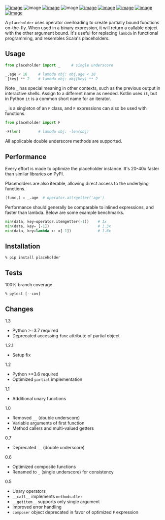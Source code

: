 [![image](https://img.shields.io/pypi/v/placeholder.svg)](https://pypi.org/project/placeholder/)
![image](https://img.shields.io/pypi/pyversions/placeholder.svg)
[![image](https://pepy.tech/badge/placeholder)](https://pepy.tech/project/placeholder)
![image](https://img.shields.io/pypi/status/placeholder.svg)
[![image](https://github.com/coady/placeholder/workflows/build/badge.svg)](https://github.com/coady/placeholder/actions)
[![image](https://codecov.io/gh/coady/placeholder/branch/main/graph/badge.svg)](https://codecov.io/gh/coady/placeholder/)
 [![image](https://github.com/coady/placeholder/workflows/codeql/badge.svg)](https://github.com/coady/placeholder/security/code-scanning)
[![image](https://img.shields.io/badge/code%20style-black-000000.svg)](https://pypi.org/project/black/)
[![image](http://mypy-lang.org/static/mypy_badge.svg)](http://mypy-lang.org/)

A `placeholder` uses operator overloading to create partially bound functions on-the-fly. When used in a binary expression, it will return a callable object with the other argument bound. It's useful for replacing `lambda` in functional programming, and resembles Scala's placeholders.

## Usage
```python
from placeholder import _     # single underscore

_.age < 18     # lambda obj: obj.age < 18
_[key] ** 2    # lambda obj: obj[key] ** 2
```

Note `_` has special meaning in other contexts, such as the previous output in interactive shells. Assign to a different name as needed. Kotlin uses `it`, but in Python `it` is a common short name for an iterator.

`_` is a singleton of an `F` class, and `F` expressions can also be used with functions.

```python
from placeholder import F

-F(len)        # lambda obj: -len(obj)
```

All applicable double underscore methods are supported.

## Performance
Every effort is made to optimize the placeholder instance. It's 20-40x faster than similar libraries on PyPI.

Placeholders are also iterable, allowing direct access to the underlying functions.

```python
(func,) = _.age  # operator.attrgetter('age')
```

Performance should generally be comparable to inlined expressions, and faster than lambda. Below are some example benchmarks.

```python
min(data, key=operator.itemgetter(-1))    # 1x
min(data, key=_[-1])                      # 1.3x
min(data, key=lambda x: x[-1])            # 1.6x
```

## Installation
```console
% pip install placeholder
```

## Tests
100% branch coverage.

```console
% pytest [--cov]
```

## Changes
1.3

* Python >=3.7 required
* Deprecated accessing `func` attribute of partial object

1.2.1

* Setup fix

1.2

* Python >=3.6 required
* Optimized `partial` implementation

1.1

* Additional unary functions

1.0

* Removed `__` (double underscore)
* Variable arguments of first function
* Method callers and multi-valued getters

0.7

* Deprecated `__` (double underscore)

0.6

* Optimized composite functions
* Renamed to `_` (single underscore) for consistency

0.5

* Unary operators
* `__call__` implements `methodcaller`
* `__getitem__` supports only single argument
* Improved error handling
* `composer` object deprecated in favor of optimized `F` expression
